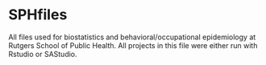 # SPHfiles
All files used for biostatistics and behavioral/occupational epidemiology at Rutgers School of Public Health. All projects in this file were either run with Rstudio or SAStudio. 
